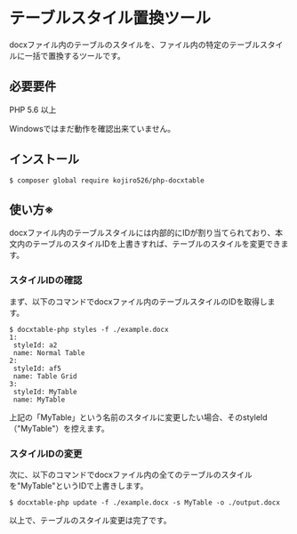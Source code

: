 # テーブルスタイル置換ツール

docxファイル内のテーブルのスタイルを、ファイル内の特定のテーブルスタイルに一括で置換するツールです。

## 必要要件

PHP 5.6 以上

Windowsではまだ動作を確認出来ていません。

## インストール

```
$ composer global require kojiro526/php-docxtable
```

## 使い方※

docxファイル内のテーブルスタイルには内部的にIDが割り当てられており、本文内のテーブルのスタイルIDを上書きすれば、テーブルのスタイルを変更できます。

### スタイルIDの確認

まず、以下のコマンドでdocxファイル内のテーブルスタイルのIDを取得します。

```
$ docxtable-php styles -f ./example.docx
1:
 styleId: a2
 name: Normal Table
2:
 styleId: af5
 name: Table Grid
3:
 styleId: MyTable
 name: MyTable
 ```

上記の「MyTable」という名前のスタイルに変更したい場合、そのstyleId（"MyTable"）を控えます。

### スタイルIDの変更

次に、以下のコマンドでdocxファイル内の全てのテーブルのスタイルを"MyTable"というIDで上書きします。

```
$ docxtable-php update -f ./example.docx -s MyTable -o ./output.docx
```

以上で、テーブルのスタイル変更は完了です。

